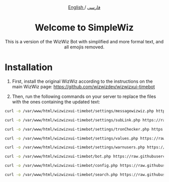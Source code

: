 <p align="center">
  <a href="https://github.com/wizwizdev/wizwizxui-timebot" target="_blank" rel="noopener noreferrer">
  </a>
</p> 

<p align="center">
	<a href="./README.md">
	English
	</a>
	/
	<a href="./README-fa.md">
	فارسی
	</a>

</p>

<h1 align="center"/>Welcome to SimpleWiz</h1>


<p align="center">
This is a version of the WizWiz Bot with simplified and more formal text, and all emojis removed.
</p>


# Installation


1. First, install the original WizWiz according to the instructions on the main WizWiz page:
   https://github.com/wizwizdev/wizwizxui-timebot

2. Then, run the following commands on your server to replace the files with the ones containing the updated text:

```sh
curl -o /var/www/html/wizwizxui-timebot/settings/messagewizwiz.php https://raw.githubusercontent.com/ItsOrv/simple-wiz/main/settings/messagewizwiz.php

curl -o /var/www/html/wizwizxui-timebot/settings/subLink.php https://raw.githubusercontent.com/ItsOrv/simple-wiz/main/settings/subLink.php

curl -o /var/www/html/wizwizxui-timebot/settings/tronChecker.php https://raw.githubusercontent.com/ItsOrv/simple-wiz/main/settings/tronChecker.php

curl -o /var/www/html/wizwizxui-timebot/settings/values.php https://raw.githubusercontent.com/ItsOrv/simple-wiz/main/settings/values.php

curl -o /var/www/html/wizwizxui-timebot/settings/warnusers.php https://raw.githubusercontent.com/ItsOrv/simple-wiz/main/settings/warnusers.php

curl -o /var/www/html/wizwizxui-timebot/bot.php https://raw.githubusercontent.com/ItsOrv/simple-wiz/main/bot.php

curl -o /var/www/html/wizwizxui-timebot/config.php https://raw.githubusercontent.com/ItsOrv/simple-wiz/main/config.php

curl -o /var/www/html/wizwizxui-timebot/search.php https://raw.githubusercontent.com/ItsOrv/simple-wiz/main/search.php
```

